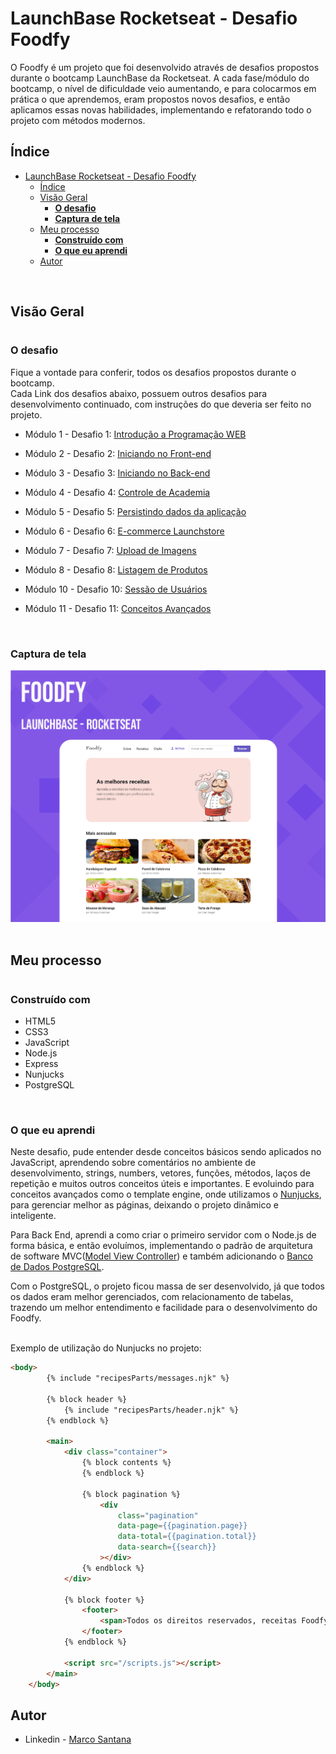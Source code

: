 # LaunchBase Rocketseat - Desafio Foodfy

O Foodfy é um projeto que foi desenvolvido através de desafios propostos durante o bootcamp LaunchBase da Rocketseat. A cada fase/módulo do bootcamp, o nível de dificuldade veio aumentando, e para colocarmos em prática o que aprendemos, eram propostos novos desafios, e então aplicamos essas novas habilidades, implementando e refatorando todo o projeto com métodos modernos.

## Índice

- [LaunchBase Rocketseat - Desafio Foodfy](#launchbase-rocketseat---desafio-foodfy)
  - [Índice](#índice)
  - [Visão Geral](#visão-geral)
    - [**O desafio**](#o-desafio)
    - [**Captura de tela**](#captura-de-tela)
  - [Meu processo](#meu-processo)
    - [**Construído com**](#construído-com)
    - [**O que eu aprendi**](#o-que-eu-aprendi)
  - [Autor](#autor)

<br>

## Visão Geral
<h1></h1>

### **O desafio**

Fique a vontade para conferir, todos os desafios propostos durante o bootcamp.
<br>
Cada Link dos desafios abaixo, possuem outros desafios para desenvolvimento continuado, com instruções do que deveria ser feito no projeto.
<br>


- Módulo 1 - Desafio 1: [Introdução a Programação WEB](https://github.com/rocketseat-education/bootcamp-launchbase-desafios-01)

- Módulo 2 - Desafio 2: [Iniciando no Front-end](https://github.com/rocketseat-education/bootcamp-launchbase-desafios-02)

- Módulo 3 - Desafio 3: [Iniciando no Back-end](https://github.com/rocketseat-education/bootcamp-launchbase-desafios-03)

- Módulo 4 - Desafio 4: [Controle de Academia](https://github.com/rocketseat-education/bootcamp-launchbase-desafios-04)

- Módulo 5 - Desafio 5: [Persistindo dados da aplicação](https://github.com/rocketseat-education/bootcamp-launchbase-desafios-05)

- Módulo 6 - Desafio 6: [E-commerce Launchstore](https://github.com/rocketseat-education/bootcamp-launchbase-desafios-06)

- Módulo 7 - Desafio 7: [Upload de Imagens](https://github.com/rocketseat-education/bootcamp-launchbase-desafios-07)

- Módulo 8 - Desafio 8: [Listagem de Produtos](https://github.com/rocketseat-education/bootcamp-launchbase-desafios-08)

- Módulo 10 - Desafio 10: [Sessão de Usuários](https://github.com/rocketseat-education/bootcamp-launchbase-desafios-10)

- Módulo 11 - Desafio 11: [Conceitos Avançados](https://github.com/rocketseat-education/bootcamp-launchbase-desafios-11)

<br>

### **Captura de tela**

![Foodfy - Web](./github/home-page.png)
<br><br>

## Meu processo
<h1></h1>

### **Construído com**

- HTML5
- CSS3
- JavaScript
- Node.js
- Express
- Nunjucks
- PostgreSQL

<br>

### **O que eu aprendi**

Neste desafio, pude entender desde conceitos básicos sendo aplicados no JavaScript, aprendendo sobre comentários no ambiente de desenvolvimento, strings, numbers, vetores, funções, métodos, laços de repetição e muitos outros conceitos úteis e importantes. E evoluindo para conceitos avançados como o template engine, onde utilizamos o [Nunjucks](https://mozilla.github.io/nunjucks/), para gerenciar melhor as páginas, deixando o projeto dinâmico e inteligente.

Para Back End, aprendi a como criar o primeiro servidor com o Node.js de forma básica, e então evoluímos, implementando o padrão de arquitetura de software MVC([Model View Controller](https://en.wikipedia.org/wiki/Model%E2%80%93view%E2%80%93controller)) e também adicionando o [Banco de Dados PostgreSQL](https://www.postgresql.org/).

Com o PostgreSQL, o projeto ficou massa de ser desenvolvido, já que todos os dados eram melhor gerenciados, com relacionamento de tabelas, trazendo um melhor entendimento e facilidade para o desenvolvimento do Foodfy.

<br>
Exemplo de utilização do Nunjucks no projeto:

```Html
<body>
        {% include "recipesParts/messages.njk" %}

        {% block header %}
            {% include "recipesParts/header.njk" %}
        {% endblock %}

        <main>
            <div class="container">
                {% block contents %}
                {% endblock %}

                {% block pagination %}
                    <div 
                        class="pagination"
                        data-page={{pagination.page}}
                        data-total={{pagination.total}}
                        data-search={{search}}
                    ></div>
                {% endblock %}
            </div>
            
            {% block footer %}    
                <footer>
                    <span>Todos os direitos reservados, receitas Foodfy</span>
                </footer>
            {% endblock %}

            <script src="/scripts.js"></script>
        </main>
    </body>
```

## Autor

- Linkedin - [Marco Santana](https://www.linkedin.com/in/marco-jsantana/)
